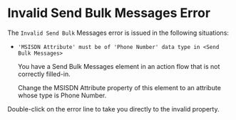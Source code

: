 # Invalid Send Bulk Messages Error

The `Invalid Send Bulk` Messages error is issued in the following situations:

* `'MSISDN Attribute' must be of 'Phone Number' data type in <Send Bulk Messages>`
  
    You have a Send Bulk Messages element in an action flow that is not correctly filled-in.

    Change the MSISDN Attribute property of this element to an attribute whose type is Phone Number.

Double-click on the error line to take you directly to the invalid property.

